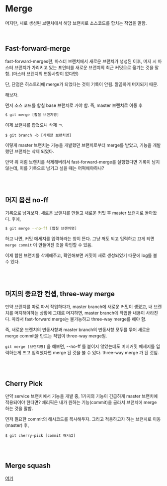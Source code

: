 # Merge

머지란, 새로 생성된 브랜치에서 해당 브랜치로 소스코드를 합치는 작업을 말함.

<br/>

## Fast-forward-merge

fast-forward-merges란, 마스터 브랜치에서 새로운 브랜치가 생성된 이후, 머지 시 마스터 브랜치가 가리키고 있는 포인터를 새로운 브랜치의 최근 커밋으로 옮기는 것을 말함. (마스터 브랜치의 변동사항이 없다면)

단, 단점은 히스토리에 merge가 되었다는 것이 기록이 안됨. 깔끔하게 머지되기 때문.

해보자.

먼저 소스 코드를 합칠 base 브랜치로 가야 함. 즉, master 브랜치로 이동 후

```sh
$ git merge [합칠 브랜치명]
```

이제 브랜치를 합쳤으니 삭제 ㄱ.

```shell
$ git branch -b [삭제할 브랜치명]
```

이렇게 master 브랜치는 기능을 개발했던 브랜치로부터 merge를 받았고, 기능을 개발했던 브랜치는 삭제 되었다.

만약 위 처럼 브랜치를 삭제해버려서 fast-forward-merge를 실행했다면 기록이 남지 않는데, 이를 기록으로 남기고 싶을 때는 어떡해야하나?

<br/>

<br/>

## 머지 옵션 no-ff

기록으로 남겨보자. 새로운 브랜치를 만들고 새로운 커밋 후 master 브랜치로 돌아왔다. 후에,

```bash
$ git merge --no-ff [합칠 브랜치명]
```

하고 나면, 커밋 메세지를 입력하라는 창이 뜬다. 그냥 꺼도 되고 입력하고 끄게 되면 `merge commit` 이 만들어진 것을 확인할 수 있음.

이제 합친 브랜치를 삭제해주고, 확인해보면 커밋이 새로 생성되었기 때문에 log를 볼 수 있다.

<br/>

<br/>

## 머지의 중요한 컨셉, three-way merge

만약 브랜치를 따로 파서 작업하다가, master branch에 새로운 커밋이 생겼고, 내 브랜치를 머지해야하는 상황에 그대로 머지하면, master branch에 작업한 내용이 사라진다. 따라서 fast-forward merge는 불가능하고 three-way merge를 해야 함.

즉, 새로운 브랜치의 변동사항과 master branch의 변동사항 모두를 묶어 새로운 merge commit을 만드는 작업이 three-way merge임.

`git merge [브랜치명]` 을 해보면, --no-ff 를 붙이지 않았는데도 머지커밋 메세지를 입력하는게 뜨고 입력했다면 merge 된 것을 볼 수 있다. three-way merge 가 된 것임.

<br/>

<br/>

## Cherry Pick

만약 service 브랜치에서 기능을 개발 중, 1가지의 기능이 긴급하게 master 브랜치에 적용되어야 한다면? 체리픽은 내가 원하는 기능(commit)을 골라서 브랜치에 merge 하는 것을 말함.

먼저 필요한 commit의 해시코드를 복사해두자. 그리고 적용하고자 하는 브랜치로 이동(master) 후,

```shell
$ git cherry-pick [commit 해시값]
```

<br/>

<br/>

## Merge squash

[여기](https://im-developer.tistory.com/182)
